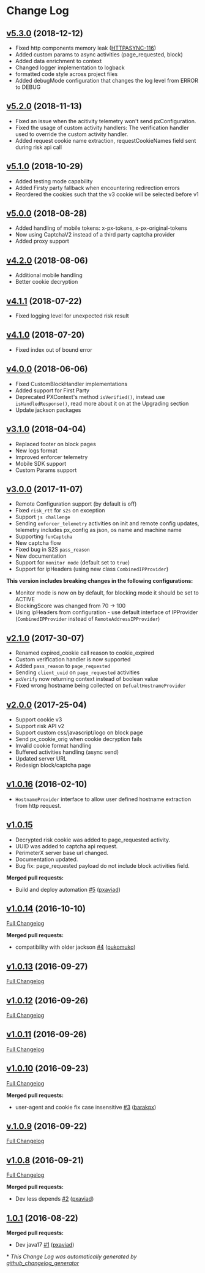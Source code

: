 # Change Log

## [v5.3.0](https://github.com/PerimeterX/perimeterx-java-sdk/compare/v1.0.17...HEAD) (2018-12-12)
- Fixed http components memory leak ([HTTPASYNC-116](https://issues.apache.org/jira/browse/HTTPASYNC-116))
- Added custom params to async activities (page_requested, block)
- Added data enrichment to context
- Changed logger implementation to logback
- formatted code style across project files
- Added debugMode configuration that changes the log level from ERROR to DEBUG

## [v5.2.0](https://github.com/PerimeterX/perimeterx-java-sdk/compare/v1.0.17...HEAD) (2018-11-13)
- Fixed an issue when the acitivity telemetry won't send pxConfiguration.
- Fixed the usage of custom activity handlers: The verification handler used to override the custom
activity handler.
- Added request cookie name extraction, requestCookieNames field sent during risk api call

## [v5.1.0](https://github.com/PerimeterX/perimeterx-java-sdk/compare/v1.0.17...HEAD) (2018-10-29)
- Added testing mode capability
- Added Firsty party fallback when encountering redirection errors
- Reordered the cookies such that the v3 cookie will be selected before v1

## [v5.0.0](https://github.com/PerimeterX/perimeterx-java-sdk/compare/v1.0.17...HEAD) (2018-08-28)
- Added handling of mobile tokens: x-px-tokens, x-px-original-tokens 
- Now using CaptchaV2 instead of a third party captcha provider
- Added proxy support


## [v4.2.0](https://github.com/PerimeterX/perimeterx-java-sdk/compare/v1.0.17...HEAD) (2018-08-06)
- Additional mobile handling
- Better cookie decryption

## [v4.1.1](https://github.com/PerimeterX/perimeterx-java-sdk/compare/v1.0.17...HEAD) (2018-07-22)
- Fixed logging level for unexpected risk result

## [v4.1.0](https://github.com/PerimeterX/perimeterx-java-sdk/compare/v1.0.17...HEAD) (2018-07-20)
- Fixed index out of bound error

## [v4.0.0](https://github.com/PerimeterX/perimeterx-java-sdk/compare/v1.0.17...HEAD) (2018-06-06)
- Fixed CustomBlockHandler implementations
- Added support for First Party
- Deprecated PXContext's method `isVerified()`, instead use `isHandledResponse()`, read more about it on at the Upgrading section
- Update jackson packages

## [v3.1.0](https://github.com/PerimeterX/perimeterx-java-sdk/compare/v1.0.17...HEAD) (2018-04-04)
- Replaced footer on block pages
- New logs format
- Improved enforcer telemetry
- Mobile SDK support
- Custom Params support

## [v3.0.0](https://github.com/PerimeterX/perimeterx-java-sdk/compare/v1.0.17...HEAD) (2017-11-07)
- Remote Configuration support (by default is off)
- Fixed `risk_rtt` for `s2s` on exception
- Support `js challenge`
- Sending `enforcer_telemetry` activities on init and remote config updates, telemetry includes px_config as json, os name and machine name
- Supporting `funCaptcha`
- New captcha flow
- Fixed bug in S2S `pass_reason`
- New documentation
- Support for `monitor mode` (default set to `true`)
- Support for ipHeaders (using new class `CombinedIPProvider`)

**This version includes breaking changes in the following configurations:**
- Monitor mode is now on by default, for blocking mode it should be set to ACTIVE
- BlockingScore was changed from 70 -> 100
- Using ipHeaders from configuration - use default interface of IPProvider (`CombinedIPProvider` instead of `RemoteAddressIPProvider`)

## [v2.1.0](https://github.com/PerimeterX/perimeterx-java-sdk/compare/v1.0.17...HEAD) (2017-30-07)
 - Renamed expired_cookie call reason to cookie_expired
 - Custom verification handler is now supported
 - Added `pass_reason` to `page_requested`
 - Sending `client_uuid` on `page_requested` activities
 - `pxVerify` now returning context instead of boolean value
 - Fixed wrong hostname being collected on `DefualtHostnameProvider`

## [v2.0.0](https://github.com/PerimeterX/perimeterx-java-sdk/compare/v1.0.17...HEAD) (2017-25-04)

- Support cookie v3
- Support risk API v2
- Support custom css/javascript/logo on block page
- Send px_cookie_orig when cookie decryption fails
- Invalid cookie format handling
- Buffered activities handling (async send)
- Updated server URL
- Redesign block/captcha page

## [v1.0.16](https://github.com/PerimeterX/perimeterx-java-sdk/compare/v1.0.16...HEAD) (2016-02-10)

- `HostnameProvider` interface to allow user defined hostname extraction from http request.


## [v1.0.15](https://github.com/PerimeterX/perimeterx-java-sdk/compare/v1.0.15...HEAD)

- Decrypted risk cookie was added to page_requested activity.
- UUID was added to captcha api request.
- PerimeterX server base url changed.
- Documentation updated.
- Bug fix: page_requested payload do not include block activities field.

**Merged pull requests:**

- Build and deploy automation [\#5](https://github.com/PerimeterX/perimeterx-java-sdk/pull/5) ([pxaviad](https://github.com/pxaviad))

## [v1.0.14](https://github.com/PerimeterX/perimeterx-java-sdk/tree/v1.0.14) (2016-10-10)
[Full Changelog](https://github.com/PerimeterX/perimeterx-java-sdk/compare/v1.0.13...v1.0.14)

**Merged pull requests:**

- compatibility with older jackson [\#4](https://github.com/PerimeterX/perimeterx-java-sdk/pull/4) ([pukomuko](https://github.com/pukomuko))

## [v1.0.13](https://github.com/PerimeterX/perimeterx-java-sdk/tree/v1.0.13) (2016-09-27)
[Full Changelog](https://github.com/PerimeterX/perimeterx-java-sdk/compare/v1.0.12...v1.0.13)

## [v1.0.12](https://github.com/PerimeterX/perimeterx-java-sdk/tree/v1.0.12) (2016-09-26)
[Full Changelog](https://github.com/PerimeterX/perimeterx-java-sdk/compare/v1.0.11...v1.0.12)

## [v1.0.11](https://github.com/PerimeterX/perimeterx-java-sdk/tree/v1.0.11) (2016-09-26)
[Full Changelog](https://github.com/PerimeterX/perimeterx-java-sdk/compare/v1.0.10...v1.0.11)

## [v1.0.10](https://github.com/PerimeterX/perimeterx-java-sdk/tree/v1.0.10) (2016-09-23)
[Full Changelog](https://github.com/PerimeterX/perimeterx-java-sdk/compare/v.1.0.9...v1.0.10)

**Merged pull requests:**

- user-agent and cookie fix case insensitive [\#3](https://github.com/PerimeterX/perimeterx-java-sdk/pull/3) ([barakpx](https://github.com/barakpx))

## [v.1.0.9](https://github.com/PerimeterX/perimeterx-java-sdk/tree/v.1.0.9) (2016-09-22)
[Full Changelog](https://github.com/PerimeterX/perimeterx-java-sdk/compare/v1.0.8...v.1.0.9)

## [v1.0.8](https://github.com/PerimeterX/perimeterx-java-sdk/tree/v1.0.8) (2016-09-21)
[Full Changelog](https://github.com/PerimeterX/perimeterx-java-sdk/compare/1.0.1...v1.0.8)

**Merged pull requests:**

- Dev less depends [\#2](https://github.com/PerimeterX/perimeterx-java-sdk/pull/2) ([pxaviad](https://github.com/pxaviad))

## [1.0.1](https://github.com/PerimeterX/perimeterx-java-sdk/tree/1.0.1) (2016-08-22)
**Merged pull requests:**

- Dev java17 [\#1](https://github.com/PerimeterX/perimeterx-java-sdk/pull/1) ([pxaviad](https://github.com/pxaviad))

\* *This Change Log was automatically generated by [github_changelog_generator](https://github.com/skywinder/Github-Changelog-Generator)*
